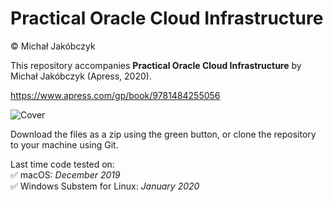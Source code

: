 # Practical Oracle Cloud Infrastructure
:copyright: Michał Jakóbczyk  

This repository accompanies **Practical Oracle Cloud Infrastructure** by Michał Jakóbczyk (Apress, 2020).

https://www.apress.com/gp/book/9781484255056

![Cover](https://images.springer.com/sgw/books/medium/9781484255056.jpg)

Download the files as a zip using the green button, or clone the repository to your machine using Git.

Last time code tested on:  
:white_check_mark: macOS: *December 2019*  
:white_check_mark: Windows Substem for Linux: *January 2020*

